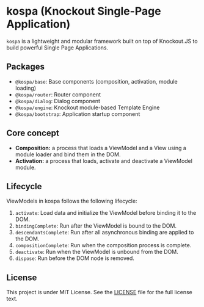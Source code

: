 # kospa (Knockout Single-Page Application)

`kospa` is a lightweight and modular framework built on top of Knockout.JS to build powerful Single Page Applications.

## Packages

 - `@kospa/base`: Base components (composition, activation, module loading)
 - `@kospa/router`: Router component
 - `@kospa/dialog`: Dialog component
 - `@kospa/engine`: Knockout module-based Template Engine
 - `@kospa/bootstrap`: Application startup component

## Core concept

 - **Composition:** a process that loads a ViewModel and a View using a module loader and bind them in the DOM.
 - **Activation:** a process that loads, activate and deactivate a ViewModel module.

## Lifecycle

ViewModels in kospa follows the following lifecycle:
 1. `activate`: Load data and initialize the ViewModel before binding it to the DOM.
 2. `bindingComplete`: Run after the ViewModel is bound to the DOM.
 3. `descendantsComplete`: Run after all asynchronous binding are applied to the DOM.
 4. `compositionComplete`: Run when the composition process is complete.
 5. `deactivate`: Run when the ViewModel is unbound from the DOM.
 6. `dispose`: Run before the DOM node is removed.

## License

This project is under MIT License. See the [LICENSE](LICENSE) file for the full license text.
